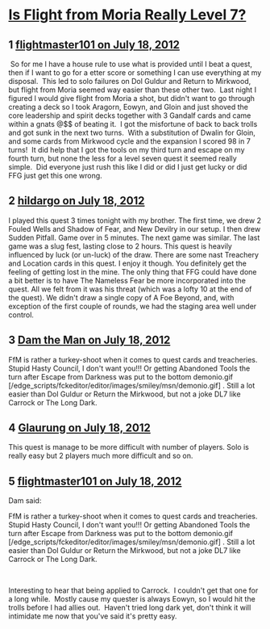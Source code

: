 # [Is Flight from Moria Really Level 7?](https://community.fantasyflightgames.com/topic/67662-is-flight-from-moria-really-level-7/)

## 1 [flightmaster101 on July 18, 2012](https://community.fantasyflightgames.com/topic/67662-is-flight-from-moria-really-level-7/?do=findComment&comment=660065)

 So for me I have a house rule to use what is provided until I beat a quest, then if I want to go for a etter score or something I can use everything at my disposal.  This led to solo failures on Dol Guldur and Return to Mirkwood, but flight from Moria seemed way easier than these other two.  Last night I figured I would give flight from Moria a shot, but didn't want to go through creating a deck so I took Aragorn, Eowyn, and Gloin and just shoved the core leadership and spirit decks together with 3 Gandalf cards and came within a gnats @$$ of beating it.  I got the misfortune of back to back trolls and got sunk in the next two turns.  With a substitution of Dwalin for Gloin, and some cards from Mirkwood cycle and the expansion I scored 98 in 7 turns!  It did help that I got the tools on my third turn and escape on my fourth turn, but none the less for a level seven quest it seemed really simple.  Did everyone just rush this like I did or did I just get lucky or did FFG just get this one wrong.

## 2 [hildargo on July 18, 2012](https://community.fantasyflightgames.com/topic/67662-is-flight-from-moria-really-level-7/?do=findComment&comment=660083)

I played this quest 3 times tonight with my brother. The first time, we drew 2 Fouled Wells and Shadow of Fear, and New Devilry in our setup. I then drew Sudden Pitfall. Game over in 5 minutes. The next game was similar. The last game was a slug fest, lasting close to 2 hours. This quest is heavily influenced by luck (or un-luck) of the draw. There are some nast Treachery and Location cards in this quest. I enjoy it though. You definitely get the feeling of getting lost in the mine. The only thing that FFG could have done a bit better is to have The Nameless Fear be more incorporated into the quest. All we felt from it was his threat (which was a lofty 10 at the end of the quest). We didn't draw a single copy of A Foe Beyond, and, with exception of the first couple of rounds, we had the staging area well under control.

## 3 [Dam the Man on July 18, 2012](https://community.fantasyflightgames.com/topic/67662-is-flight-from-moria-really-level-7/?do=findComment&comment=660102)

FfM is rather a turkey-shoot when it comes to quest cards and treacheries. Stupid Hasty Council, I don't want you!!! Or getting Abandoned Tools the turn after Escape from Darkness was put to the bottom demonio.gif [/edge_scripts/fckeditor/editor/images/smiley/msn/demonio.gif] . Still a lot easier than Dol Guldur or Return the Mirkwood, but not a joke DL7 like Carrock or The Long Dark.

## 4 [Glaurung on July 18, 2012](https://community.fantasyflightgames.com/topic/67662-is-flight-from-moria-really-level-7/?do=findComment&comment=660194)

This quest is manage to be more difficult with number of players. Solo is really easy but 2 players much more difficult and so on.

## 5 [flightmaster101 on July 18, 2012](https://community.fantasyflightgames.com/topic/67662-is-flight-from-moria-really-level-7/?do=findComment&comment=660644)

Dam said:

FfM is rather a turkey-shoot when it comes to quest cards and treacheries. Stupid Hasty Council, I don't want you!!! Or getting Abandoned Tools the turn after Escape from Darkness was put to the bottom demonio.gif [/edge_scripts/fckeditor/editor/images/smiley/msn/demonio.gif] . Still a lot easier than Dol Guldur or Return the Mirkwood, but not a joke DL7 like Carrock or The Long Dark.



 

Interesting to hear that being applied to Carrock.  I couldn't get that one for a long while.  Mostly cause my quester is always Eowyn, so I would hit the trolls before I had allies out.  Haven't tried long dark yet, don't think it will intimidate me now that you've said it's pretty easy.

